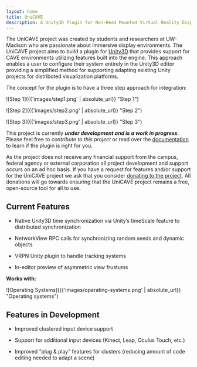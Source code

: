 ```yaml
---
layout: home
title: UniCAVE
description: A Unity3D Plugin for Non-Head Mounted Virtual Reality Display Systems
---
```


The UniCAVE project was created by students and researchers at UW-Madison who are passionate about immersive display environments. The UniCAVE project aims to build a plugin for [Unity3D](https://unity.com) that provides support for CAVE environments utilizing features built into the engine. This approach enables a user to configure their system entirely in the Unity3D editor providing a simplified method for supporting adapting existing Unity projects for distributed visualization platforms.

The concept for the plugin is to have a three step approach for integration:

![Step 1]({{'images/step1.png' | absolute_url}} "Step 1")

![Step 2]({{'images/step2.png'  | absolute_url}} "Step 2")

![Step 3]({{'images/step3.png' | absolute_url}} "Step 3")

This project is currently **_under development and is a work in progress_**.  Please feel free to _contribute to this project_ or read over the [documentation](https://github.com/widVE/UniCAVE/wiki) to learn if the plugin is right for you.

As the project does not receive any financial support from the campus, federal agency or external corporation all project development and support occurs on an ad hoc basis. If you have a request for features and/or support for the UniCAVE project we ask that you consider [donating to the project](https://secure.supportuw.org/give/?id=ac987d37-46b8-46f5-b2ae-71bba33ead5f). All donations will go towards ensuring that the UniCAVE project remains a free, open-source tool for all to use.

## Current Features

- Native Unity3D time synchronization via Unity’s timeScale feature to distributed synchronization

- NetworkView RPC calls for synchronizing random seeds and dynamic objects

- VRPN Unity plugin to handle tracking systems

- In-editor preview of asymmetric view frustums

**Works with:**

![Operating Systems]({{'images/operating-systems.png' | absolute_url}} "Operating systems")


## Features in Development

- Improved clustered input device support

- Support for additional input devices (Kinect, Leap, Oculus Touch, etc.)

- Improved “plug & play” features for clusters (reducing amount of code editing needed to adapt a scene)